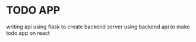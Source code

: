 # TODO APP
writing api using flask to create backend server
using backend api to make todo app on react
